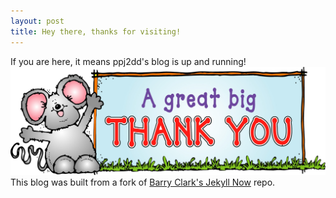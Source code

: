 ```yaml
---
layout: post
title: Hey there, thanks for visiting!
---
```


If you are here, it means ppj2dd&apos;s blog is up and running!
![Thanks for Visiting](https://github.com/ppj2dd/ppj2dd.github.io/blob/master/images/thanks.jpg)
This blog was built from a fork of [Barry Clark&apos;s Jekyll Now](https://github.com/barryclark/jekyll-now) repo.
